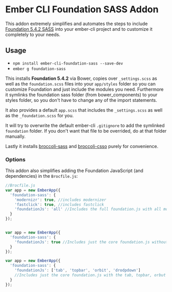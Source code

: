 # Ember CLI Foundation SASS Addon

This addon extremely simplifies and automates the steps to include [Foundation 5.4.2 SASS](https://github.com/zurb/foundation) into your ember-cli project and to customize it completely to your needs.

## Usage

* `npm install ember-cli-foundation-sass --save-dev`
* `ember g foundation-sass`

This installs **Foundation 5.4.2** via Bower, copies over `_settings.scss` as well as the `foundation.scss` files into your `app/styles` folder so you can customize Foundation and just include the modules you need. Furthermore it symlinks the foundation sass folder (from bower_components) to your styles folder, so you don't have to change any of the import statements.

It also provides a default `app.scss` that includes the `_settings.scss` as well as the `_foundation.scss` for you.

It will try to overwrite the default ember-cli `.gitignore` to add the symlinked `foundation` folder. If you don't want that file to be overrided, do at that folder manually.

Lastly it installs [broccoli-sass](https://github.com/joliss/broccoli-sass) and [broccoli-csso](https://github.com/sindresorhus/broccoli-csso) purely for convenience.

### Options
This addon also simplifies adding the Foundation JavaScript (and dependencies) in the `Brocfile.js`:

```js
//Brocfile.js
var app = new EmberApp({
  'foundation-sass': {
    'modernizr': true, //includes modernizer
    'fastclick': true, //includes fastclick
    'foundationJs': 'all' //Includes the full foundation.js with all modules
  }
});


var app = new EmberApp({
  'foundation-sass': {
    'foundationJs': true //Includes just the core foundation.js without any modules
  }
});

var app = new EmberApp({
  'foundation-sass': {
    'foundationJs': ['tab', 'topbar', 'orbit', 'drodpdown']
    //Includes just the core foundation.js with the tab, topbar, orbut and dropdown module
  }
});
```

